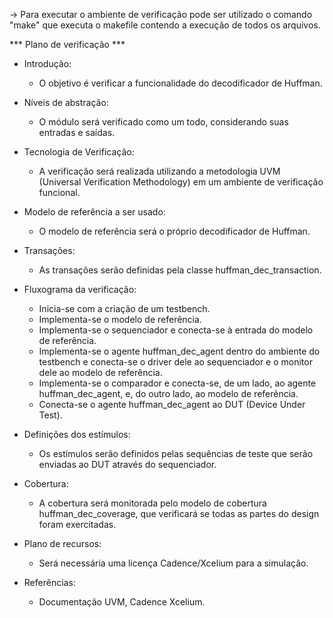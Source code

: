 -> Para executar o ambiente de verificação pode ser utilizado o comando "make" que executa o makefile contendo a execução de todos os arquivos.


*** Plano de verificação ***

- Introdução:

	- O objetivo é verificar a funcionalidade do decodificador de Huffman.

- Níveis de abstração:

	- O módulo será verificado como um todo, considerando suas entradas e saídas.

- Tecnologia de Verificação:

	- A verificação será realizada utilizando a metodologia UVM (Universal Verification Methodology) em um ambiente de verificação funcional.

- Modelo de referência a ser usado:

	- O modelo de referência será o próprio decodificador de Huffman.

- Transações:

	- As transações serão definidas pela classe huffman_dec_transaction.

- Fluxograma da verificação:

	- Inicia-se com a criação de um testbench.
	- Implementa-se o modelo de referência.
	- Implementa-se o sequenciador e conecta-se à entrada do modelo de referência.
	- Implementa-se o agente huffman_dec_agent dentro do ambiente do testbench e conecta-se o driver dele ao sequenciador e o monitor dele ao modelo de referência.
	- Implementa-se o comparador e conecta-se, de um lado, ao agente huffman_dec_agent, e, do outro lado, ao modelo de referência.
	- Conecta-se o agente huffman_dec_agent ao DUT (Device Under Test).

- Definições dos estímulos:

	- Os estímulos serão definidos pelas sequências de teste que serão enviadas ao DUT através do sequenciador.

- Cobertura:

	- A cobertura será monitorada pelo modelo de cobertura huffman_dec_coverage, que verificará se todas as partes do design foram exercitadas.

- Plano de recursos:

	- Será necessária uma licença Cadence/Xcelium para a simulação.

- Referências:

	- Documentação UVM, Cadence Xcelium.

